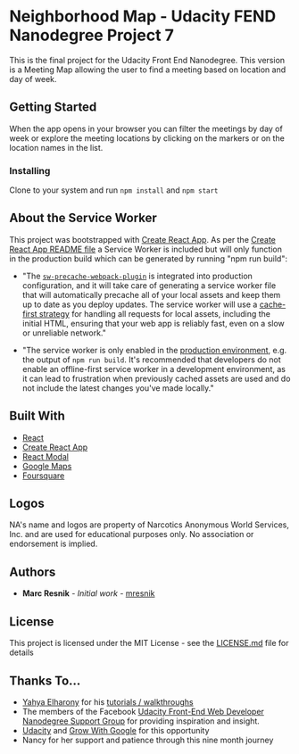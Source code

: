 # Neighborhood Map - Udacity FEND Nanodegree Project 7

This is the final project for the Udacity Front End Nanodegree. This version is
a Meeting Map allowing the user to find a meeting based on location and day of
week.

## Getting Started

When the app opens in your browser you can filter the meetings by day of week or explore the meeting locations by clicking on the markers or on the location names
in the list.

### Installing

Clone to your system and run `npm install` and `npm start`

## About the Service Worker

This project was bootstrapped with [Create React App](https://github.com/facebookincubator/create-react-app). As per the [Create React App README file](https://github.com/facebook/create-react-app/blob/master/README.md) a Service Worker is included but will only function in the production build which can be generated by running "npm run build":

* "The [`sw-precache-webpack-plugin`](https://github.com/goldhand/sw-precache-webpack-plugin)
  is integrated into production configuration,
  and it will take care of generating a service worker file that will automatically
  precache all of your local assets and keep them up to date as you deploy updates.
  The service worker will use a [cache-first strategy](https://developers.google.com/web/fundamentals/instant-and-offline/offline-cookbook/#cache-falling-back-to-network)
  for handling all requests for local assets, including the initial HTML, ensuring
  that your web app is reliably fast, even on a slow or unreliable network."

* "The service worker is only enabled in the [production environment](#deployment),
  e.g. the output of `npm run build`. It's recommended that developers do not enable an
  offline-first service worker in a development environment, as it can lead to
  frustration when previously cached assets are used and do not include the latest
  changes you've made locally."

## Built With

* [React](https://reactjs.org/)
* [Create React App](https://github.com/facebookincubator/create-react-app)
* [React Modal](https://github.com/reactjs/react-modal)
* [Google Maps](https://cloud.google.com/maps-platform/)
* [Foursquare](https://developer.foursquare.com/)

## Logos

NA's name and logos are property of Narcotics
Anonymous World Services, Inc. and are used for educational
purposes only. No association or endorsement is implied.

## Authors

* **Marc Resnik** - *Initial work* - [mresnik](https://github.com/mresnik)

## License

This project is licensed under the MIT License - see the [LICENSE.md](LICENSE.md) file for details

## Thanks To...

* [Yahya Elharony](https://www.elharony.com/) for his [tutorials / walkthroughs](https://www.youtube.com/channel/UCcWSbBe_s-T_gZRnqFbtyIA)
* The members of the Facebook [Udacity Front-End Web Developer Nanodegree Support Group](https://www.facebook.com/groups/402181286907166) for providing inspiration
and insight.
* [Udacity](https://www.udacity.com/) and [Grow With Google](https://grow.google/) for this opportunity
* Nancy for her support and patience through this nine month journey
